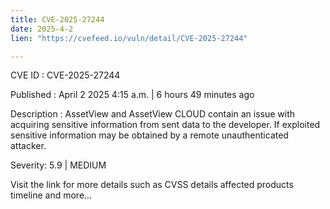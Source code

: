 ```yaml
---
title: CVE-2025-27244
date: 2025-4-2
lien: "https://cvefeed.io/vuln/detail/CVE-2025-27244"

---
```


CVE ID : CVE-2025-27244

Published :  April 2
2025
4:15 a.m. | 6 hours
49 minutes ago

Description : AssetView and AssetView CLOUD contain an issue with acquiring sensitive information from sent data to the developer. If exploited
sensitive information may be obtained by a remote unauthenticated attacker.

Severity: 5.9 | MEDIUM

Visit the link for more details
such as CVSS details
affected products
timeline
and more...
